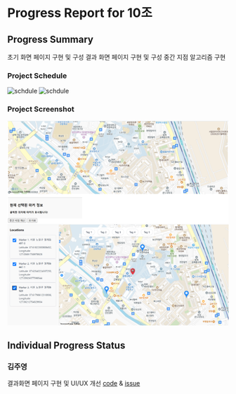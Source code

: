 # Progress Report for 10조

## Progress Summary 
초기 화면 페이지 구현 및 구성
결과 화면 페이지 구현 및 구성
중간 지점 알고리즘 구현

### Project Schedule
![schdule](/images/schdule_11.png)
![schdule](/images/schdule_12.png)

### Project Screenshot

![screenshot1](/images/screenshot1.png)
![screenshot2](/images/screenshot2.png)



## Individual Progress Status

### 김주영
결과화면 페이지 구현 및 UI/UX 개선 [code](https://github.com/cssrex/kw-2024-group10/commit/0dae3a695f6e918124bff895048788572d0c6683)             & [issue](https://github.com/cssrex/kw-2024-group10/issues/10)
